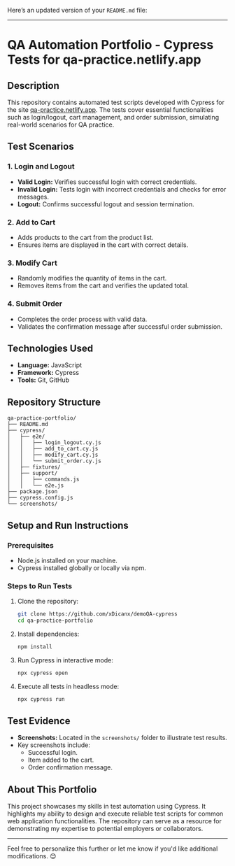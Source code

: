 Here’s an updated version of your `README.md` file:

---

# **QA Automation Portfolio - Cypress Tests for qa-practice.netlify.app**

## **Description**
This repository contains automated test scripts developed with Cypress for the site [qa-practice.netlify.app](https://qa-practice.netlify.app). The tests cover essential functionalities such as login/logout, cart management, and order submission, simulating real-world scenarios for QA practice.

## **Test Scenarios**
### **1. Login and Logout**
- **Valid Login:** Verifies successful login with correct credentials.
- **Invalid Login:** Tests login with incorrect credentials and checks for error messages.
- **Logout:** Confirms successful logout and session termination.

### **2. Add to Cart**
- Adds products to the cart from the product list.
- Ensures items are displayed in the cart with correct details.

### **3. Modify Cart**
- Randomly modifies the quantity of items in the cart.
- Removes items from the cart and verifies the updated total.

### **4. Submit Order**
- Completes the order process with valid data.
- Validates the confirmation message after successful order submission.

## **Technologies Used**
- **Language:** JavaScript
- **Framework:** Cypress
- **Tools:** Git, GitHub

## **Repository Structure**
```
qa-practice-portfolio/
├── README.md
├── cypress/
│   ├── e2e/
│   │   ├── login_logout.cy.js
│   │   ├── add_to_cart.cy.js
│   │   ├── modify_cart.cy.js
│   │   └── submit_order.cy.js
│   ├── fixtures/
│   ├── support/
│   │   ├── commands.js
│   │   └── e2e.js
├── package.json
├── cypress.config.js
└── screenshots/
```

## **Setup and Run Instructions**
### **Prerequisites**
- Node.js installed on your machine.
- Cypress installed globally or locally via npm.

### **Steps to Run Tests**
1. Clone the repository:
   ```bash
   git clone https://github.com/xDicanx/demoQA-cypress
   cd qa-practice-portfolio
   ```
2. Install dependencies:
   ```bash
   npm install
   ```
3. Run Cypress in interactive mode:
   ```bash
   npx cypress open
   ```
4. Execute all tests in headless mode:
   ```bash
   npx cypress run
   ```

## **Test Evidence**
- **Screenshots:** Located in the `screenshots/` folder to illustrate test results.
- Key screenshots include:
  - Successful login.
  - Item added to the cart.
  - Order confirmation message.

## **About This Portfolio**
This project showcases my skills in test automation using Cypress. It highlights my ability to design and execute reliable test scripts for common web application functionalities. The repository can serve as a resource for demonstrating my expertise to potential employers or collaborators.

---

Feel free to personalize this further or let me know if you'd like additional modifications. 😊
